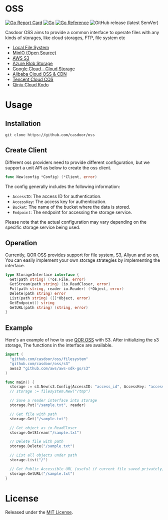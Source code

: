 # OSS

[![Go Report Card](https://goreportcard.com/badge/github.com/casdoor/oss)](https://goreportcard.com/report/github.com/casdoor/oss)
[![Go](https://github.com/casdoor/oss/actions/workflows/ci.yml/badge.svg)](https://github.com/casdoor/oss/actions/workflows/ci.yml)
[![Go Reference](https://pkg.go.dev/badge/github.com/casdoor/oss.svg)](https://pkg.go.dev/github.com/casdoor/oss)
![GitHub release (latest SemVer)](https://img.shields.io/github/v/release/casdoor/oss)

Casdoor OSS aims to provide a common interface to operate files with any kinds of storages, like cloud storages, FTP, file system etc

- [Local File System](https://github.com/casdoor/oss/tree/master/filesystem)
- [MinIO (Open Source)](https://min.io)
- [AWS S3](https://aws.amazon.com/s3)
- [Azure Blob Storage](https://azure.microsoft.com/en-us/products/storage/blobs)
- [Google Cloud - Cloud Storage](https://cloud.google.com/storage)
- [Alibaba Cloud OSS & CDN](https://cn.aliyun.com/product/oss)
- [Tencent Cloud COS](https://cloud.tencent.com/product/cos)
- [Qiniu Cloud Kodo](https://www.qiniu.com/products/kodo)

# Usage

## Installation

```
git clone https://github.com/casdoor/oss
```

## Create Client

Different oss providers need to provide different configuration, but we support a unit API as below to create the oss client.

```go
func New(config *Config) (*Client, error)
```

The config generally includes the following information:

- `AccessID`: The access ID for authentication.
- `AccessKey`: The access key for authentication.
- `Bucket`: The name of the bucket where the data is stored.
- `Endpoint`: The endpoint for accessing the storage service.

Please note that the actual configuration may vary depending on the specific storage service being used.

## Operation

Currently, QOR OSS provides support for file system, S3, Aliyun and so on, You can easily implement your own storage strategies by implementing the interface.

```go
type StorageInterface interface {
  Get(path string) (*os.File, error)
  GetStream(path string) (io.ReadCloser, error)
  Put(path string, reader io.Reader) (*Object, error)
  Delete(path string) error
  List(path string) ([]*Object, error)
  GetEndpoint() string
  GetURL(path string) (string, error)
}
```

## Example

Here's an example of how to use [QOR OSS](https://github.com/qor/oss) with S3. After initializing the s3 storage, The functions in the interface are available.

```go
import (
  "github.com/casdoor/oss/filesystem"
  "github.com/casdoor/oss/s3"
  awss3 "github.com/aws/aws-sdk-go/s3"
)

func main() {
  storage := s3.New(s3.Config{AccessID: "access_id", AccessKey: "access_key", Region: "region", Bucket: "bucket", Endpoint: "cdn.getqor.com", ACL: awss3.BucketCannedACLPublicRead})
  // storage := filesystem.New("/tmp")

  // Save a reader interface into storage
  storage.Put("/sample.txt", reader)

  // Get file with path
  storage.Get("/sample.txt")

  // Get object as io.ReadCloser
  storage.GetStream("/sample.txt")

  // Delete file with path
  storage.Delete("/sample.txt")

  // List all objects under path
  storage.List("/")

  // Get Public Accessible URL (useful if current file saved privately)
  storage.GetURL("/sample.txt")
}
```

# License

Released under the [MIT License](http://opensource.org/licenses/MIT).

